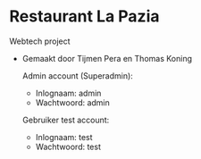 # Restaurant La Pazia
 Webtech project
 - Gemaakt door Tijmen Pera en Thomas Koning

   Admin account (Superadmin):
   - Inlognaam: admin
   - Wachtwoord: admin

   Gebruiker test account:
   - Inlognaam: test
   - Wachtwoord: test
